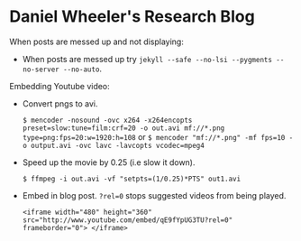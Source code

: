 # Daniel Wheeler's Research Blog

When posts are messed up and not displaying:

 * When posts are messed up try `jekyll --safe --no-lsi --pygments --no-server --no-auto`.

Embedding Youtube video:

 * Convert pngs to avi.
 
    `$ mencoder -nosound -ovc x264 -x264encopts preset=slow:tune=film:crf=20 -o out.avi mf://*.png type=png:fps=20:w=1920:h=108` or `$ mencoder "mf://*.png" -mf fps=10 -o output.avi -ovc lavc -lavcopts vcodec=mpeg4`

 * Speed up the movie by 0.25 (i.e slow it down).
 
    `$ ffmpeg -i out.avi -vf "setpts=(1/0.25)*PTS" out1.avi`
    
 * Embed in blog post. `?rel=0` stops suggested videos from being played.
 
    `<iframe width="480" height="360" src="http://www.youtube.com/embed/qE9fYpUG3TU?rel=0" frameborder="0"> </iframe>`
